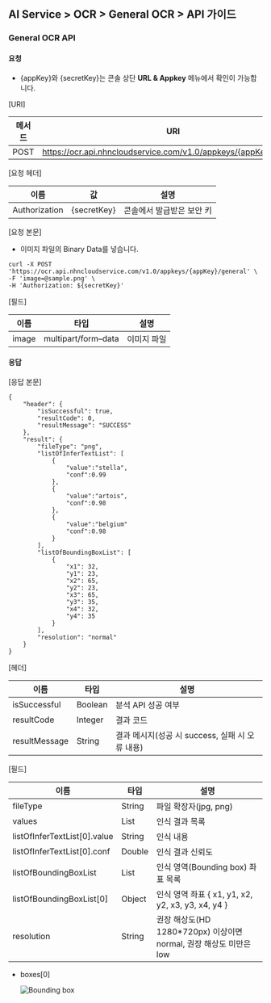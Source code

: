 ## AI Service > OCR > General OCR > API 가이드


### General OCR API

#### 요청

- {appKey}와 {secretKey}는 콘솔 상단 **URL & Appkey** 메뉴에서 확인이 가능합니다.

[URI]

| 메서드 | URI                                                               |
|---|-------------------------------------------------------------------|
| POST | https://ocr.api.nhncloudservice.com/v1.0/appkeys/{appKey}/general |

[요청 헤더]

| 이름 | 값 | 설명 |
|---|---|---|
| Authorization | {secretKey} | 콘솔에서 발급받은 보안 키 |

[요청 본문]

- 이미지 파일의 Binary Data를 넣습니다.

```
curl -X POST 'https://ocr.api.nhncloudservice.com/v1.0/appkeys/{appKey}/general' \
-F 'image=@sample.png' \
-H 'Authorization: ${secretKey}'
```

[필드]

| 이름 | 타입 | 설명 |
|---|---|---|
| image | multipart/form–data | 이미지 파일 |

#### 응답

[응답 본문]

```
{
    "header": {
        "isSuccessful": true,
        "resultCode": 0,
        "resultMessage": "SUCCESS"
    },
    "result": {
        "fileType": "png",
        "listOfInferTextList": [
            {
                "value":"stella",
                "conf":0.99
            },
            {
                "value":"artois",
                "conf":0.98
            },
            {
                "value":"belgium"
                "conf":0.98
            }
        ],
        "listOfBoundingBoxList": [
            {
                "x1": 32,
                "y1": 23,
                "x2": 65,
                "y2": 23,
                "x3": 65,
                "y3": 35,
                "x4": 32,
                "y4": 35
            }
        ],
        "resolution": "normal"
    }
}
```

[헤더]

| 이름 | 타입 | 설명 |
|---|---|---|
| isSuccessful | Boolean | 분석 API 성공 여부 |
| resultCode | Integer | 결과 코드 |
| resultMessage | String | 결과 메시지(성공 시 success, 실패 시 오류 내용) |

[필드]

| 이름 | 타입 | 설명                                                |
|---|---|---------------------------------------------------|
| fileType | String | 파일 확장자(jpg, png)                                  |
| values | List | 인식 결과 목록                                          |
| listOfInferTextList[0].value | String | 인식 내용                                             |
| listOfInferTextList[0].conf | Double | 인식 결과 신뢰도                                         |
| listOfBoundingBoxList | List | 인식 영역(Bounding box) 좌표 목록                         |
| listOfBoundingBoxList[0] | Object  | 인식 영역 좌표 { x1, y1, x2, y2, x3, y3, x4, y4 }       |
| resolution | String | 권장 해상도(HD 1280*720px) 이상이면 normal, 권장 해상도 미만은 low |

* boxes[0]

  ![Bounding box](http://static.toastoven.net/prod_ocr/bbox.png)


